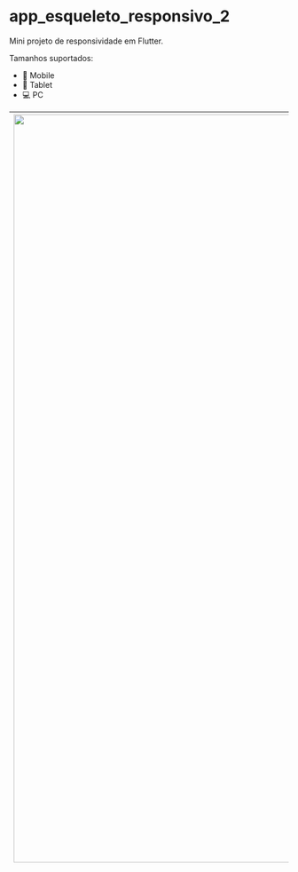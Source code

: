 # app_esqueleto_responsivo_2

Mini projeto de responsividade em Flutter.

  
Tamanhos suportados:

- 📱 Mobile
- 📱 Tablet
- 💻 PC


| <img  width="1348"  alt="image"  src="https://github.com/helderlj/flutter-esqueleto-responsivo-2/assets/33905714/08d80b69-2510-4b6b-8a4b-09d7df24a8f4"> | <img  width="637"  alt="image"  src="https://github.com/helderlj/flutter-esqueleto-responsivo-2/assets/33905714/071d8720-7fe2-4d7c-8a73-8fbf37d0d00c"> |
|--|--|

